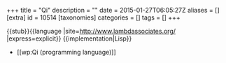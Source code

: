 +++
title = "Qi"
description = ""
date = 2015-01-27T06:05:27Z
aliases = []
[extra]
id = 10514
[taxonomies]
categories = []
tags = []
+++

{{stub}}{{language
|site=http://www.lambdassociates.org/
|express=explicit}}
{{implementation|Lisp}}

* [[wp:Qi (programming language)]]
